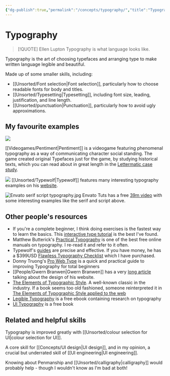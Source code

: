 ```yaml
---
{"dg-publish":true,"permalink":"/concepts/typography/","title":"Typography","updated":"2025-10-12T00:55:19.109-07:00"}
---
```



# Typography

> [!QUOTE] Ellen Lupton
> Typography is what language looks like.

Typography is the art of choosing typefaces and arranging type to make written language legible and beautiful. 

Made up of some smaller skills, including:

- [[Unsorted/Font selection\|Font selection]], particularly how to choose readable fonts for body and titles.
- [[Unsorted/Typesetting\|Typesetting]], including font size, leading, justification, and line length.
- [[Unsorted/punctuation\|Punctuation]], particularly how to avoid ugly approximations.

## My favourite examples

![](https://res.cloudinary.com/didjqvf50/image/upload/v1675651968/notes/Pentiment_GIFs_Scene-004a_10fps.gif)

[[Videogames/Pentiment\|Pentiment]] is a videogame featuring phenomenal typography as a way of communicating character social standing. The game created original Typefaces just for the game, by studying historical texts, which you can read about in great length in the [Lettermatic case study](https://lettermatic.com/custom/pentiment).

![](/img/user/Embeds/phillip_fivel_typography.png)
[[Unsorted/Typewolf\|Typewolf]] features many interesting typography examples on his [website](https://www.typewolf.com/).

![Envato serif script typography.jpg](/img/user/Embeds/Envato%20serif%20script%20typography.jpg)
Envato Tuts has a free [39m video](https://youtu.be/yAuUDyUC-GM) with some interesting examples like the serif and script above.


## Other people's resources

- If you're a complete beginner, I think doing exercises is the fastest way to learn the basics. This [interactive type tutorial](https://www.learnui.design/tools/typography-tutorial.html) is the best I've found.
- Matthew Butterick's [Practical Typography](https://practicaltypography.com/) is one of the best free online manuals on typography. I re-read it and refer to it often. 
- Typewolf's [guides](https://www.typewolf.com/guides) are precise and effective. If you have money, he has a $399USD [Flawless Typography Checklist](https://www.typewolf.com/checklist) which I have purchased.
- Donny Truong's [Pro Web Type](https://prowebtype.com/) is a quick and practical guide to improving Typography for total beginners
- [[People/Gwern Branwen\|Gwern Branwen]] has a very [long article](https://www.gwern.net/Design) talking about the design of his website.
- [The Elements of Typographic Style](https://readings.design/PDF/the_elements_of_typographic_style.pdf). A well-known classic in the industry. If a book seems too old fashioned, someone reinterpreted it in [The Elements of Typographic Style applied to the web](http://webtypography.net/toc/)
- [Legible Typography](https://legible-typography.com/en/) is a free ebook containing research on typography
- [UI Typography](https://imperavi.com/books/ui-typography/intro/why-this-book/) is a free book

## Related and helpful skills

Typography is improved greatly with [[Unsorted/colour selection for UI\|colour selection for UI]].

A core skill for [[Concepts/UI design\|UI design]], and in my opinion, a crucial but underrated skill of [[UI engineering\|UI engineering]].

Knowing about Penmanship and [[Unsorted/calligraphy\|calligraphy]] would probably help - though I wouldn't know as I'm bad at both!
